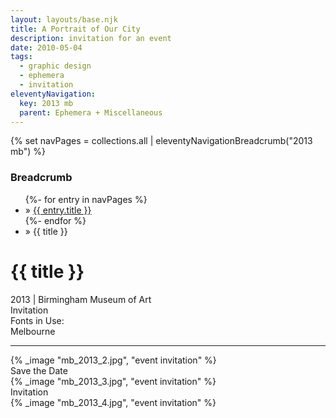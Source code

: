 ```yaml
---
layout: layouts/base.njk
title: A Portrait of Our City
description: invitation for an event
date: 2010-05-04
tags:
  - graphic design
  - ephemera
  - invitation
eleventyNavigation:
  key: 2013 mb
  parent: Ephemera + Miscellaneous
---
```

{% set navPages = collections.all | eleventyNavigationBreadcrumb("2013 mb") %}
<div class="breadcrumb">
    <h3 class="visually-hidden">Breadcrumb</h3>
	<ul class="nav">
            {%- for entry in navPages %}
		<li class="nav-item"{% if entry.url == page.url %} class="active-breadcrumb"{% endif %}> » <a href="{{ entry.url }}">{{ entry.title }}</a></li>
  	    	{%- endfor %}
	    <li class="nav-item"><active-breadcrumb>» {{ title }}</active-breadcrumb></li>
	</ul>
</div>
<div class="container">
	<div class="row"></div>
	<div class="row">
		<div class="col-4 col-4-md col-4-lg">
			<h1>{{ title }}</h1>
			<figcaption>2013 | Birmingham Museum of Art</figcaption>
			<figcaption>Invitation</figcaption>
			<figcaption>Fonts in Use:</br>Melbourne</figcaption>
            <hr>
		</div>
        <div class="col"></div>
        <div class="col-6 col-6-md col-6-lg">
			{% _image "mb_2013_2.jpg", "event invitation" %}
			<figcaption>Save the Date</figcaption>
		</div>
	</div>
	<div class="row">
		<div class="col"></div>
		<div class="col-8 col-8-md col-8-lg">
			{% _image "mb_2013_3.jpg", "event invitation" %}
		<figcaption>Invitation</figcaption>
		</div>
	</div>
	<div class="row">
		<div class="col">
			{% _image "mb_2013_4.jpg", "event invitation" %}
		</div>
	</div>
</div>